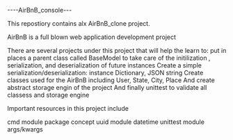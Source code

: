 ----AirBnB_console---


This repostiory contains alx AirBnB_clone project. 

AirBnB is a full blown web application  development project 

There are several projects under this project that will help the learn to:
put in places a parent class called BaseModel to take care of the initilization
, serialization, and deserialization of future instances
Create a simple serialization/deserialization: instance Dictionary, JSON string
Create classes used for the AirBnB including User, State, City, Place
And create abstract storage engin of the project
And finally unittest to validate all classess and storage engine 

Important resources in this project include

cmd module
package concept
uuid module
datetime
unittest module
args/kwargs

